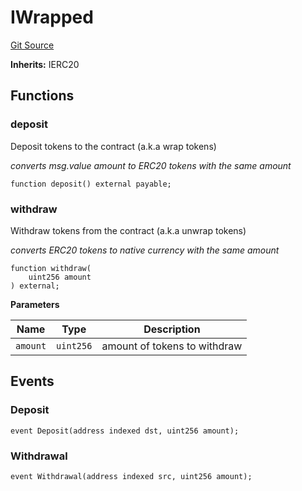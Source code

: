 # IWrapped
[Git Source](https://github.com/ambrosus/token-bridge/blob/b8faea8dbabdd33f2dbbdda724404a71e4c5b492/contracts/interface/IWrapped.sol)

**Inherits:**
IERC20


## Functions
### deposit

Deposit tokens to the contract (a.k.a wrap tokens)

*converts msg.value amount to ERC20 tokens with the same amount*


```solidity
function deposit() external payable;
```

### withdraw

Withdraw tokens from the contract (a.k.a unwrap tokens)

*converts ERC20 tokens to native currency with the same amount*


```solidity
function withdraw(
    uint256 amount
) external;
```
**Parameters**

|Name|Type|Description|
|----|----|-----------|
|`amount`|`uint256`|amount of tokens to withdraw|


## Events
### Deposit

```solidity
event Deposit(address indexed dst, uint256 amount);
```

### Withdrawal

```solidity
event Withdrawal(address indexed src, uint256 amount);
```

